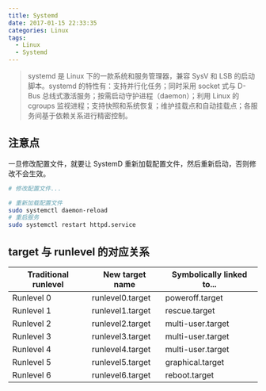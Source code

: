 ```yaml
---
title: Systemd
date: 2017-01-15 22:33:35
categories: Linux
tags:
  - Linux
  - Systemd
---
```


> systemd 是 Linux 下的一款系统和服务管理器，兼容 SysV 和 LSB 的启动脚本。systemd 的特性有：支持并行化任务；同时采用 socket 式与 D-Bus 总线式激活服务；按需启动守护进程（daemon）；利用 Linux 的 cgroups 监视进程；支持快照和系统恢复；维护挂载点和自动挂载点；各服务间基于依赖关系进行精密控制。

<!-- more -->

## 注意点
一旦修改配置文件，就要让 SystemD 重新加载配置文件，然后重新启动，否则修改不会生效。

```bash
# 修改配置文件...

# 重新加载配置文件
sudo systemctl daemon-reload
# 重启服务
sudo systemctl restart httpd.service
```

## target 与 runlevel 的对应关系
| Traditional runlevel | New target name | Symbolically linked to... |
|----------------------|-----------------|---------------------------|
| Runlevel 0           | runlevel0.target | poweroff.target |
| Runlevel 1           | runlevel1.target | rescue.target |
| Runlevel 2           | runlevel2.target | multi-user.target |
| Runlevel 3           | runlevel3.target | multi-user.target |
| Runlevel 4           | runlevel4.target | multi-user.target |
| Runlevel 5           | runlevel5.target | graphical.target |
| Runlevel 6           | runlevel6.target | reboot.target |
